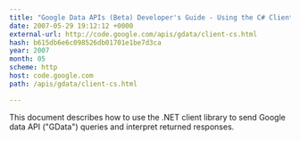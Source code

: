 ```yaml
---
title: "Google Data APIs (Beta) Developer's Guide - Using the C# Client Library"
date: 2007-05-29 19:12:12 +0000
external-url: http://code.google.com/apis/gdata/client-cs.html
hash: b615db6e6c098526db01701e1be7d3ca
year: 2007
month: 05
scheme: http
host: code.google.com
path: /apis/gdata/client-cs.html

---
```


This document describes how to use the .NET client library to send Google data API ("GData") queries and interpret returned responses.
